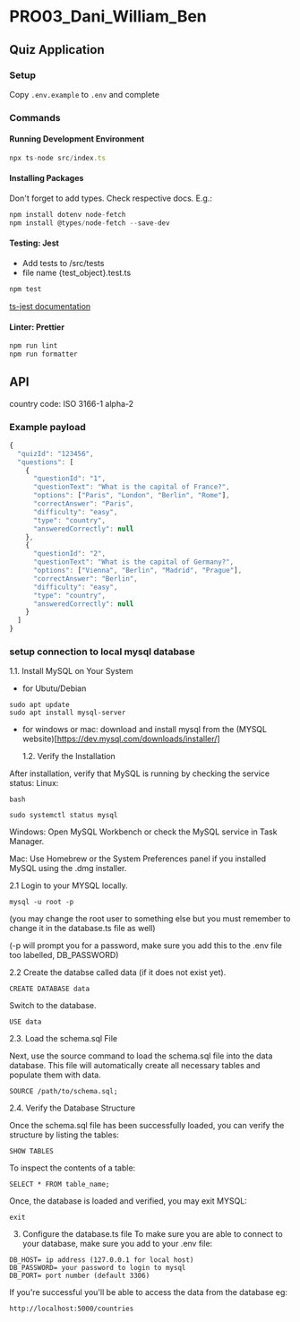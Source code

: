 # PRO03_Dani_William_Ben

## Quiz Application

### Setup

Copy `.env.example` to `.env` and complete

### Commands

#### Running Development Environment

```ts
npx ts-node src/index.ts
```

#### Installing Packages

Don't forget to add types. Check respective docs. E.g.:

```ts
npm install dotenv node-fetch
npm install @types/node-fetch --save-dev
```

#### Testing: Jest

- Add tests to /src/tests
- file name {test_object}.test.ts

```ts
npm test
```

[ts-jest documentation](https://www.npmjs.com/package/ts-jest)

#### Linter: Prettier

```ts
npm run lint
npm run formatter
```

## API

country code: ISO 3166-1 alpha-2

### Example payload

```javascript
{
  "quizId": "123456",
  "questions": [
    {
      "questionId": "1",
      "questionText": "What is the capital of France?",
      "options": ["Paris", "London", "Berlin", "Rome"],
      "correctAnswer": "Paris",
      "difficulty": "easy",
      "type": "country",
      "answeredCorrectly": null
    },
    {
      "questionId": "2",
      "questionText": "What is the capital of Germany?",
      "options": ["Vienna", "Berlin", "Madrid", "Prague"],
      "correctAnswer": "Berlin",
      "difficulty": "easy",
      "type": "country",
      "answeredCorrectly": null
    }
  ]
}
```

### setup connection to local mysql database

1.1. Install MySQL on Your System

- for Ubutu/Debian

```
sudo apt update
sudo apt install mysql-server

```

- for windows or mac: download and install mysql from the (MYSQL website)[https://dev.mysql.com/downloads/installer/]

  1.2. Verify the Installation

After installation, verify that MySQL is running by checking the service status: Linux:

```
bash

sudo systemctl status mysql
```

Windows: Open MySQL Workbench or check the MySQL service in Task Manager.

Mac: Use Homebrew or the System Preferences panel if you installed MySQL using the .dmg installer.

2.1 Login to your MYSQL locally.

```
mysql -u root -p
```

(you may change the root user to something else but you must remember to change it in the database.ts file as well)

(-p will prompt you for a password, make sure you add this to the .env file too labelled, DB_PASSWORD)

2.2 Create the databse called data (if it does not exist yet).

```
CREATE DATABASE data
```

Switch to the database.

```
USE data
```

2.3. Load the schema.sql File

Next, use the source command to load the schema.sql file into the data database. This file will automatically create all necessary tables and populate them with data.

```
SOURCE /path/to/schema.sql;

```

2.4. Verify the Database Structure

Once the schema.sql file has been successfully loaded, you can verify the structure by listing the tables:

```
SHOW TABLES
```

To inspect the contents of a table:

```
SELECT * FROM table_name;
```

Once, the database is loaded and verified, you may exit MYSQL:

```
exit
```

3. Configure the database.ts file
   To make sure you are able to connect to your database, make sure you add to your .env file:

```
DB_HOST= ip address (127.0.0.1 for local host)
DB_PASSWORD= your password to login to mysql
DB_PORT= port number (default 3306)
```

If you're successful you'll be able to access the data from the database eg:

```
http://localhost:5000/countries
```

